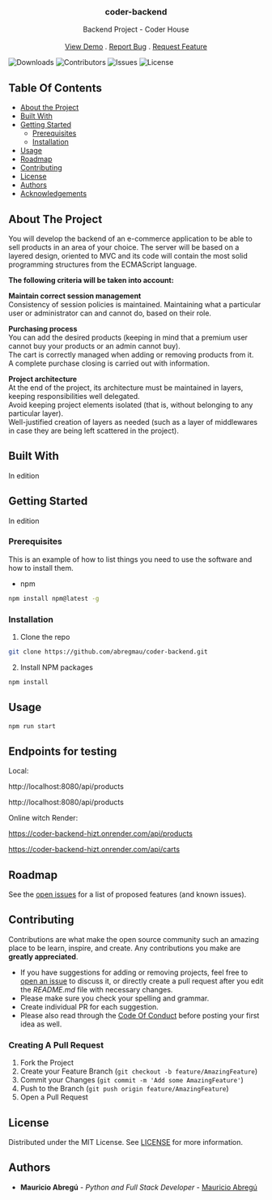 <br/>
<p align="center">
  <!-- <a href="https://github.com/abregmau/coder-backend">
    <img src="images/logo.png" alt="Logo" width="80" height="80">
  </a> -->

  <h3 align="center">coder-backend</h3>

  <p align="center">
    Backend Project - Coder House
    <br/>
    <br/>
    <a href="https://github.com/abregmau/coder-backend">View Demo</a>
    .
    <a href="https://github.com/abregmau/coder-backend/issues">Report Bug</a>
    .
    <a href="https://github.com/abregmau/coder-backend/issues">Request Feature</a>
  </p>
</p>

![Downloads](https://img.shields.io/github/downloads/abregmau/coder-backend/total) ![Contributors](https://img.shields.io/github/contributors/abregmau/coder-backend?color=dark-green) ![Issues](https://img.shields.io/github/issues/abregmau/coder-backend) ![License](https://img.shields.io/github/license/abregmau/coder-backend) 

## Table Of Contents

* [About the Project](#about-the-project)
* [Built With](#built-with)
* [Getting Started](#getting-started)
  * [Prerequisites](#prerequisites)
  * [Installation](#installation)
* [Usage](#usage)
* [Roadmap](#roadmap)
* [Contributing](#contributing)
* [License](#license)
* [Authors](#authors)
* [Acknowledgements](#acknowledgements)

## About The Project

<p>You will develop the backend of an e-commerce application to be able to sell products in an area of your choice. The server will be based on a layered design, oriented to MVC and its code will contain the most solid programming structures from the ECMAScript language.</p>
<p><strong>The following criteria will be taken into account:</strong></p>
<p><strong>Maintain correct session management</strong><br />Consistency of session policies is maintained. Maintaining what a particular user or administrator can and cannot do, based on their role.</p>
<p><strong>Purchasing process</strong><br />You can add the desired products (keeping in mind that a premium user cannot buy your products or an admin cannot buy).<br />The cart is correctly managed when adding or removing products from it.<br />A complete purchase closing is carried out with information.</p>
<p><strong>Project architecture</strong><br />At the end of the project, its architecture must be maintained in layers, keeping responsibilities well delegated.<br />Avoid keeping project elements isolated (that is, without belonging to any particular layer).<br />Well-justified creation of layers as needed (such as a layer of middlewares in case they are being left scattered in the project).</p>

## Built With

In edition

## Getting Started

In edition

### Prerequisites

This is an example of how to list things you need to use the software and how to install them.

* npm

```sh
npm install npm@latest -g
```

### Installation

1. Clone the repo

```sh
git clone https://github.com/abregmau/coder-backend.git
```

2. Install NPM packages

```sh
npm install
```

## Usage

```sh
npm run start
```

## Endpoints for testing

Local:

http://localhost:8080/api/products

http://localhost:8080/api/products

Online witch Render:

https://coder-backend-hizt.onrender.com/api/products

https://coder-backend-hizt.onrender.com/api/carts

## Roadmap

See the [open issues](https://github.com/abregmau/coder-backend/issues) for a list of proposed features (and known issues).

## Contributing

Contributions are what make the open source community such an amazing place to be learn, inspire, and create. Any contributions you make are **greatly appreciated**.
* If you have suggestions for adding or removing projects, feel free to [open an issue](https://github.com/abregmau/coder-backend/issues/new) to discuss it, or directly create a pull request after you edit the *README.md* file with necessary changes.
* Please make sure you check your spelling and grammar.
* Create individual PR for each suggestion.
* Please also read through the [Code Of Conduct](https://github.com/abregmau/coder-backend/blob/main/CODE_OF_CONDUCT.md) before posting your first idea as well.

### Creating A Pull Request

1. Fork the Project
2. Create your Feature Branch (`git checkout -b feature/AmazingFeature`)
3. Commit your Changes (`git commit -m 'Add some AmazingFeature'`)
4. Push to the Branch (`git push origin feature/AmazingFeature`)
5. Open a Pull Request

## License

Distributed under the MIT License. See [LICENSE](https://github.com/abregmau/coder-backend/blob/main/LICENSE.md) for more information.

## Authors

* **Mauricio Abregú** - *Python and Full Stack Developer* - [Mauricio Abregú](https://github.com/abregmau/)


